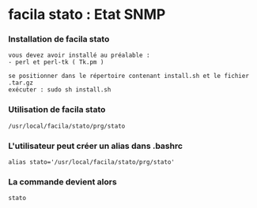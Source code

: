 # facila stato : Etat SNMP
### Installation de facila stato
```
vous devez avoir installé au préalable :
- perl et perl-tk ( Tk.pm )

se positionner dans le répertoire contenant install.sh et le fichier .tar.gz
exécuter : sudo sh install.sh
```
### Utilisation de facila stato
```
/usr/local/facila/stato/prg/stato
```
### L'utilisateur peut créer un alias dans .bashrc
```
alias stato='/usr/local/facila/stato/prg/stato'
```
### La commande devient alors
```
stato
```

